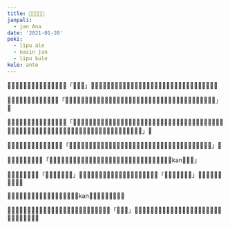 ```yaml
---
title: ​󱤪​󱤞​󱤧​󱤖​󱤬
janpali:
  - jan Ana
date: '2021-01-20'
poki:
  - lipu ale
  - nasin jan
  - lipu kule
kule: ante
---
```


​󱤪​󱥝​󱥍​󱦗​󱥬​󱦖​󱥔​󱦘​󱥍​󱤖​󱤬​󱦜​󱥁​󱥆​󱤧「​󱤪​󱦖​󱥫」​󱦜​󱤑​󱥉​󱥍​󱦗​󱤪​󱦖​󱥫​󱦘​󱤧​󱥷​󱥌​󱤉​󱤪​󱥝​󱤬​󱥫​󱤺​󱤖​󱦜​󱥬​󱦖​󱥔​󱤡​󱥆​󱤧​󱤪​󱤽​󱥳​󱥖​󱥁​󱦜

​󱤑​󱤤​󱥍​󱦗​󱤪​󱦖​󱥫​󱦘​󱤧​󱥬​󱤉​󱥁​󱦝「​󱥞​󱥷​󱥠​󱥩​󱤪​󱥁​󱤡​󱥄​󱥠​󱤂​󱤉​󱤌​󱥍​󱦗​󱤿​󱤑​󱦘​󱦜​󱥞​󱤘​󱥠​󱤉​󱤌​󱤬​󱥫​󱥁​󱦜​󱥨​󱥞​󱤘​󱤂​󱥌​󱤉​󱥎​󱥞​󱤬​󱥠​󱥞」​󱦜

​󱥁​󱤧​󱤍​󱥩​󱤼​󱤬​󱤟​󱦜​󱥴​󱥏​󱤧​󱥬​󱤉​󱥁​󱦝「​󱥠​󱤄​󱤧​󱤿​󱤑​󱦜​󱤑​󱤧​󱥠​󱤉​󱤿​󱤬​󱤡​󱥆​󱤧​󱥌​󱤉​󱤿​󱥆​󱥩​󱥠​󱦜​󱥞​󱤃​󱦠​󱤉​󱤿​󱤑​󱤡​󱤿​󱤑​󱤧​󱤈​󱤬​󱦜​󱥨​󱥆​󱤧​󱥔​󱥩​󱤑​󱦖​󱤍​󱥨​󱦜​󱥹​󱤡​󱥁​󱤧​󱦠​󱥷​󱥍​󱦗​󱤑​󱤼​󱦘​󱦜​󱥁​󱤡​󱤪​󱦖​󱥫​󱥄​󱤖​󱥷​󱤉​󱥠​󱥍​󱦗​󱤿​󱤑​󱦘」​󱦜

​󱥨​󱤑​󱤤​󱤧​󱥷​󱤂​󱤠​󱦜​󱥆​󱤧​󱥬​󱤉​󱥁​󱦝「​󱤴​󱤼​󱤧​󱥬​󱤬​󱤏​󱥭​󱥍​󱦗​󱤑​󱤄​󱤂​󱦘​󱦜​󱤴​󱥷​󱤂​󱤆​󱤉​󱤤​󱥍​󱦗​󱤪​󱥁​󱦘​󱦜​󱤤​󱥍​󱦗​󱤿​󱤑​󱥨​󱦘​󱤧​󱤘​󱤆」​󱦜

​󱤑󱦐󱤑󱦑​󱤧​󱥬​󱤉​󱥁​󱦝「​󱤑​󱤤​󱥍​󱦗​󱤪​󱥁​󱦘​󱤧​󱥉​󱤍​󱦜​󱥆​󱤧​󱤘​󱤂​󱤤​󱥔​󱤉​󱤟​󱦜​󱤤​󱥄​󱤆​󱦜​󱤤​󱤧​󱤆​󱤂​󱤡​󱤴​󱥶kan​󱥉​󱤴​󱦜」

​󱤤​󱤧​󱥬​󱤉​󱥁​󱥩​󱤟​󱦝「​󱥞​󱥷​󱤂​󱥷​󱤆​󱤉​󱤤」​󱦜​󱤑​󱤼​󱤧​󱥬​󱤉​󱥁​󱦝​󱤼​󱦜​󱤤​󱤧​󱥬​󱤉​󱥁​󱥩​󱤑​󱥉​󱥨​󱦝「​󱥞​󱥷​󱤂​󱥷​󱤆​󱤉​󱤤」​󱦜​󱤑​󱥉​󱤧​󱥬​󱤉​󱥁​󱦝​󱤂​󱦜

​󱥧​󱥁​󱤡​󱤤​󱤧​󱤆​󱤂​󱦜​󱥁​󱤡​󱤑󱦐󱤑󱦑​󱤧​󱥶​󱥧​󱤟kan​󱥉​󱥆​󱥍​󱦗​󱤪​󱦖​󱥫​󱦘​󱦜

​󱤑󱦐󱤑󱦑​󱤧​󱥉​󱤉​󱤟​󱥝​󱦜​󱤑​󱤼​󱤧​󱤖​󱥩​󱥆​󱤟​󱤧​󱥉​󱤉​󱤪​󱥝​󱦜​󱥂​󱥆​󱤧「​󱤪​󱦖​󱤞」​󱦜​󱥆​󱤡​󱥠​󱤄​󱥔​󱤧​󱤘​󱤬​󱦜​󱥫​󱥁​󱤡​󱤟​󱤧​󱤨​󱦜​󱥨​󱥆​󱤧​󱤘​󱤖​󱥣​󱤧​󱤘​󱤖​󱥔​󱥩​󱤄​󱦜
